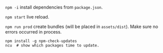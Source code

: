 `npm -i` install dependencies from `package.json`.

`npm start` live reload.

`npm run prod` create bundles (will be placed in `assets/dist`). Make sure no errors occurred in process.

```
npm install -g npm-check-updates
ncu  # show which packages time to update.
``` 
